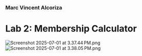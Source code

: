 ### Marc Vincent Alcoriza

# Lab 2: Membership Calculator


![Screenshot 2025-07-01 at 3.37.44 PM.png](Screenshot%202025-07-01%20at%203.37.44%E2%80%AFPM.png)
![Screenshot 2025-07-01 at 3.38.05 PM.png](Screenshot%202025-07-01%20at%203.38.05%E2%80%AFPM.png)